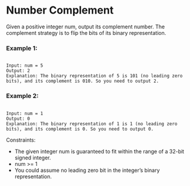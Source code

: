 # Number Complement

Given a positive integer num, output its complement number. The complement strategy is to flip the bits of its binary representation.

### Example 1:

```

Input: num = 5
Output: 2
Explanation: The binary representation of 5 is 101 (no leading zero bits), and its complement is 010. So you need to output 2.
```

### Example 2:

```

Input: num = 1
Output: 0
Explanation: The binary representation of 1 is 1 (no leading zero bits), and its complement is 0. So you need to output 0.
```

Constraints:

- The given integer num is guaranteed to fit within the range of a 32-bit signed integer.
- num >= 1
- You could assume no leading zero bit in the integer’s binary representation.
